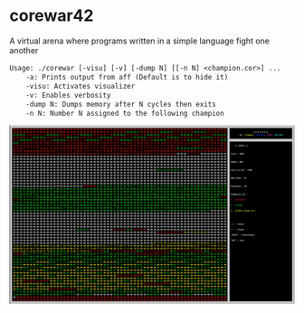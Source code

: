 # corewar42
A virtual arena where programs written in a simple language fight one another

```
Usage: ./corewar [-visu] [-v] [-dump N] [[-n N] <champion.cor>] ...
	-a: Prints output from aff (Default is to hide it)
	-visu: Activates visualizer
	-v: Enables verbosity
	-dump N: Dumps memory after N cycles then exits
	-n N: Number N assigned to the following champion
  ```
  ![alt text](https://raw.githubusercontent.com/OB42/corewar42/master/screen.png?token=ASuqeuTp0zI16W8nZsjBCb-w0Hy4TKgvks5a2YNJwA%3D%3D)
